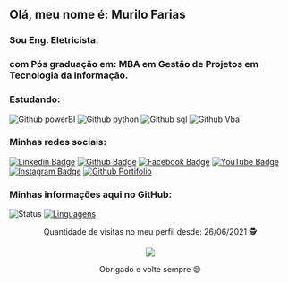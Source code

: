
## Olá, meu nome é: Murilo Farias
### Sou Eng. Eletricista.
### com Pós graduação em: MBA em Gestão de Projetos em Tecnologia da Informação. 
### Estudando:

![Github powerBI](https://img.shields.io/badge/PowerBI-F2C811?style=for-the-badge&logo=Power%20BI&logoColor=white)
![Github python](https://img.shields.io/badge/Python-14354C?style=for-the-badge&logo=python&logoColor=white)
![Github sql](https://img.shields.io/badge/MySQL-00000F?style=for-the-badge&logo=mysql&logoColor=white)
![Github Vba](https://img.shields.io/badge/VBA-1e6e42?style=for-the-badge&logo=VBA&logoColor=white)

### Minhas redes sociais:
[![Linkedin Badge](https://img.shields.io/badge/LinkedIn-0077B5?style=for-the-badge&logo=linkedin&logoColor=white&link=https://www.linkedin.com/in/murilo-farias-10/)](https://www.linkedin.com/in/murilo-farias-10/)
[![Github Badge](https://img.shields.io/badge/GitHub-100000?style=for-the-badge&logo=github&logoColor=white&link=https://github.com//murilofarias10/)](https://github.com/murilofarias10)
[![Facebook Badge](https://img.shields.io/badge/Facebook-1877F2?style=for-the-badge&logo=facebook&logoColor=white&link=)](https://www.facebook.com/murilo.farias.3/)
[![YouTube Badge](https://img.shields.io/badge/YouTube-FF0000?style=for-the-badge&logo=youtube&logoColor=white&link=https://www.youtube.com/channel/UCgK4h8kV3RBWict0L6uzFAw)](https://www.youtube.com/channel/UCgK4h8kV3RBWict0L6uzFAw)
[![Instagram Badge](https://img.shields.io/badge/Instagram-E4405F?style=for-the-badge&logo=instagram&logoColor=white&link=https://www.instagram.com/murilo.c.farias/)](https://www.instagram.com/murilo.c.farias/)
[![Github Portifolio](https://img.shields.io/badge/MeuPortfolio-{0048ff}?style=for-the-badge&logo={Portifolio}&logoColor=white&link=https://murilo-farias.netlify.app/)](https://murilo-farias.netlify.app/)



### Minhas informações aqui no GitHub:
![Status](https://github-readme-stats.vercel.app/api?username=murilofarias10) [![Linguagens](https://github-readme-stats.vercel.app/api/top-langs/?username=murilofarias10&layout=compact)](https://github.com/murilofarias10/github-readme-stats)

<p align="center">
 Quantidade de visitas no meu perfil desde: 26/06/2021 🕵️ <br></p>
<p align="center"> 
   <img alingn="center" src="https://profile-counter.glitch.me/murilofarias10/count.svg" /></p>
<p align="center">
Obrigado e volte sempre 😄
</p>
